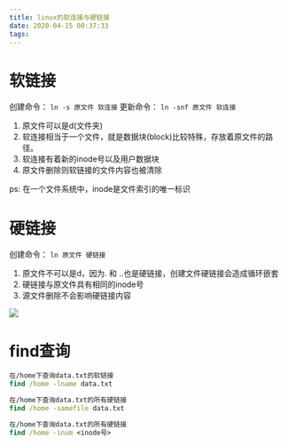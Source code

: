 ```yaml
---
title: linux的软连接与硬链接
date: 2020-04-15 00:37:33
tags:
---
```


# 软链接
创建命令： `ln -s 原文件 软连接`
更新命令： `ln -snf 原文件 软连接`

1. 原文件可以是d(文件夹)  
2. 软连接相当于一个文件，就是数据块(block)比较特殊，存放着原文件的路径。  
3. 软连接有着新的inode号以及用户数据块
4. 原文件删除则软链接的文件内容也被清除

ps: 在一个文件系统中，inode是文件索引的唯一标识

# 硬链接
创建命令： `ln 原文件 硬链接`

1. 原文件不可以是d，因为. 和 ..也是硬链接，创建文件硬链接会造成循环嵌套
2. 硬链接与原文件具有相同的inode号
3. 源文件删除不会影响硬链接内容


![](https://s1.ax1x.com/2020/04/15/JpHEoF.jpg)


# find查询
```cmd
在/home下查询data.txt的软链接
find /home -lname data.txt

在/home下查询data.txt的所有硬链接
find /home -samefile data.txt

在/home下查询data.txt的所有硬链接
find /home -inum <inode号>
```